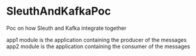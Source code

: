 # SleuthAndKafkaPoc
Poc on how Sleuth and Kafka integrate together

app1 module is the application containing the producer of the messages
app2 module is the application containing the consumer of the messages
